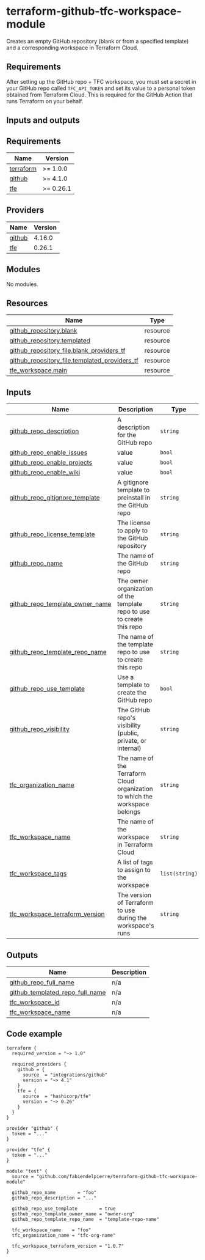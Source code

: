 # terraform-github-tfc-workspace-module

Creates an empty GitHub repository (blank or from a specified template) and a corresponding workspace in Terraform Cloud.

## Requirements

After setting up the GitHub repo + TFC workspace, you must set a secret in your GitHub repo called `TFC_API_TOKEN` and set its value to a personal token obtained from Terraform Cloud. This is required for the GitHub Action that runs Terraform on your behalf.

## Inputs and outputs

<!--- BEGIN_TF_DOCS --->
## Requirements

| Name | Version |
|------|---------|
| <a name="requirement_terraform"></a> [terraform](#requirement\_terraform) | >= 1.0.0 |
| <a name="requirement_github"></a> [github](#requirement\_github) | >= 4.1.0 |
| <a name="requirement_tfe"></a> [tfe](#requirement\_tfe) | >= 0.26.1 |

## Providers

| Name | Version |
|------|---------|
| <a name="provider_github"></a> [github](#provider\_github) | 4.16.0 |
| <a name="provider_tfe"></a> [tfe](#provider\_tfe) | 0.26.1 |

## Modules

No modules.

## Resources

| Name | Type |
|------|------|
| [github_repository.blank](https://registry.terraform.io/providers/integrations/github/latest/docs/resources/repository) | resource |
| [github_repository.templated](https://registry.terraform.io/providers/integrations/github/latest/docs/resources/repository) | resource |
| [github_repository_file.blank_providers_tf](https://registry.terraform.io/providers/integrations/github/latest/docs/resources/repository_file) | resource |
| [github_repository_file.templated_providers_tf](https://registry.terraform.io/providers/integrations/github/latest/docs/resources/repository_file) | resource |
| [tfe_workspace.main](https://registry.terraform.io/providers/hashicorp/tfe/latest/docs/resources/workspace) | resource |

## Inputs

| Name | Description | Type | Default | Required |
|------|-------------|------|---------|:--------:|
| <a name="input_github_repo_description"></a> [github\_repo\_description](#input\_github\_repo\_description) | A description for the GitHub repo | `string` | `""` | no |
| <a name="input_github_repo_enable_issues"></a> [github\_repo\_enable\_issues](#input\_github\_repo\_enable\_issues) | value | `bool` | `true` | no |
| <a name="input_github_repo_enable_projects"></a> [github\_repo\_enable\_projects](#input\_github\_repo\_enable\_projects) | value | `bool` | `false` | no |
| <a name="input_github_repo_enable_wiki"></a> [github\_repo\_enable\_wiki](#input\_github\_repo\_enable\_wiki) | value | `bool` | `false` | no |
| <a name="input_github_repo_gitignore_template"></a> [github\_repo\_gitignore\_template](#input\_github\_repo\_gitignore\_template) | A gitignore template to preinstall in the GitHub repo | `string` | `"Terraform"` | no |
| <a name="input_github_repo_license_template"></a> [github\_repo\_license\_template](#input\_github\_repo\_license\_template) | The license to apply to the GitHub repository | `string` | `"unlicense"` | no |
| <a name="input_github_repo_name"></a> [github\_repo\_name](#input\_github\_repo\_name) | The name of the GitHub repo | `string` | n/a | yes |
| <a name="input_github_repo_template_owner_name"></a> [github\_repo\_template\_owner\_name](#input\_github\_repo\_template\_owner\_name) | The owner organization of the template repo to use to create this repo | `string` | `""` | no |
| <a name="input_github_repo_template_repo_name"></a> [github\_repo\_template\_repo\_name](#input\_github\_repo\_template\_repo\_name) | The name of the template repo to use to create this repo | `string` | `""` | no |
| <a name="input_github_repo_use_template"></a> [github\_repo\_use\_template](#input\_github\_repo\_use\_template) | Use a template to create the GitHub repo | `bool` | `true` | no |
| <a name="input_github_repo_visibility"></a> [github\_repo\_visibility](#input\_github\_repo\_visibility) | The GitHub repo's visibility (public, private, or internal) | `string` | `"public"` | no |
| <a name="input_tfc_organization_name"></a> [tfc\_organization\_name](#input\_tfc\_organization\_name) | The name of the Terraform Cloud organization to which the workspace belongs | `string` | n/a | yes |
| <a name="input_tfc_workspace_name"></a> [tfc\_workspace\_name](#input\_tfc\_workspace\_name) | The name of the workspace in Terraform Cloud | `string` | n/a | yes |
| <a name="input_tfc_workspace_tags"></a> [tfc\_workspace\_tags](#input\_tfc\_workspace\_tags) | A list of tags to assign to the workspace | `list(string)` | `[]` | no |
| <a name="input_tfc_workspace_terraform_version"></a> [tfc\_workspace\_terraform\_version](#input\_tfc\_workspace\_terraform\_version) | The version of Terraform to use during the workspace's runs | `string` | n/a | yes |

## Outputs

| Name | Description |
|------|-------------|
| <a name="output_github_repo_full_name"></a> [github\_repo\_full\_name](#output\_github\_repo\_full\_name) | n/a |
| <a name="output_github_templated_repo_full_name"></a> [github\_templated\_repo\_full\_name](#output\_github\_templated\_repo\_full\_name) | n/a |
| <a name="output_tfc_workspace_id"></a> [tfc\_workspace\_id](#output\_tfc\_workspace\_id) | n/a |
| <a name="output_tfc_workspace_name"></a> [tfc\_workspace\_name](#output\_tfc\_workspace\_name) | n/a |

<!--- END_TF_DOCS --->

## Code example

```hcl
terraform {
  required_version = "~> 1.0"

  required_providers {
    github = {
      source  = "integrations/github"
      version = "~> 4.1"
    }
    tfe = {
      source  = "hashicorp/tfe"
      version = "~> 0.26"
    }
  }
}

provider "github" {
  token = "..."
}

provider "tfe" {
  token = "..."
}

module "test" {
  source = "github.com/fabiendelpierre/terraform-github-tfc-workspace-module"

  github_repo_name        = "foo"
  github_repo_description = "..."

  github_repo_use_template        = true
  github_repo_template_owner_name = "owner-org"
  github_repo_template_repo_name  = "template-repo-name"

  tfc_workspace_name    = "foo"
  tfc_organization_name = "tfc-org-name"

  tfc_workspace_terraform_version = "1.0.7"
}
```